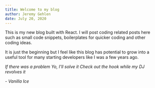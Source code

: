 ```yaml
---
title: Welcome to my blog
author: Jeremy Gehlen
date: July 20, 2020
---
```


This is my new blog built with React.
I will post coding related posts here such as small code snippets, boilerplates for quicker coding and other coding ideas.

It is just the beginning but I feel like this blog has potential to grow into a useful tool for many starting developers like I was a few years ago.

*If there was a problem*
*Yo, I'll solve it*
*Check out the hook while my DJ revolves it*

*- Vanilla Ice*